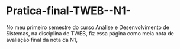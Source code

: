 # Pratica-final-TWEB--N1-
No meu primeiro semestre do curso Análise e Desenvolvimento de Sistemas, na disciplina de TWEB, fiz essa página como meia nota de avaliação final da nota da N1,
